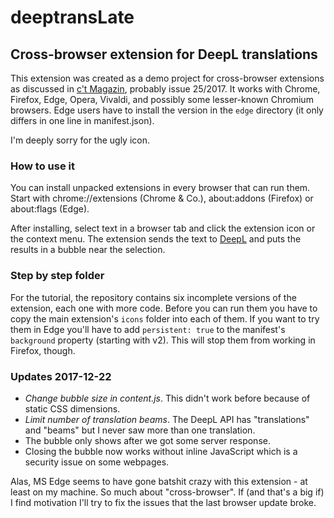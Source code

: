 # deeptransLate

## Cross-browser extension for DeepL translations

This extension was created as a demo project for cross-browser extensions as discussed in [c't Magazin](https://ct.de/), probably issue 25/2017. It works with Chrome, Firefox, Edge, Opera, Vivaldi, and possibly some lesser-known Chromium browsers. Edge users have to install the version in the `edge` directory (it only differs in one line in manifest.json).

I'm deeply sorry for the ugly icon.

### How to use it

You can install unpacked extensions in every browser that can run them. Start with chrome://extensions (Chrome & Co.), about:addons (Firefox) or about:flags (Edge).

After installing, select text in a browser tab and click the extension icon or the context menu. The extension sends the text to [DeepL](https://www.deepl.com/translator) and puts the results in a bubble near the selection.

### Step by step folder

For the tutorial, the repository contains six incomplete versions of the extension, each one with more code. Before you can run them you have to copy the main extension's `icons` folder into each of them. If you want to try them in Edge you'll have to add `persistent: true` to the manifest's `background` property (starting with v2). This will stop them from working in Firefox, though.

### Updates 2017-12-22

- *Change bubble size in content.js*. This didn't work before because of static CSS dimensions.
- *Limit number of translation beams*. The DeepL API has "translations" and "beams" but I never saw more than one translation.
- The bubble only shows after we got some server response.
- Closing the bubble now works without inline JavaScript which is a security issue on some webpages.

Alas, MS Edge seems to have gone batshit crazy with this extension - at least on my machine. So much about "cross-browser". If (and that's a big if) I find motivation I'll try to fix the issues that the last browser update broke.
